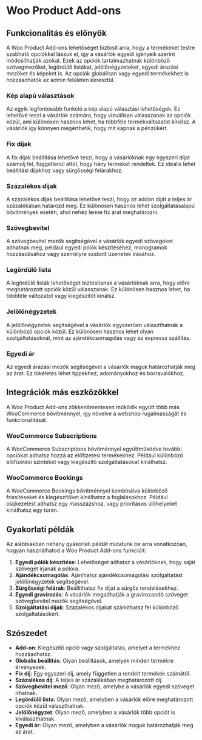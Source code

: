 # Woo Product Add-ons

## Funkcionalitás és előnyök

A Woo Product Add-ons lehetőséget biztosít arra, hogy a termékeket testre szabható opciókkal lássuk el, így a vásárlók egyedi igényeik szerint módosíthatják azokat. Ezek az opciók tartalmazhatnak különböző szövegmezőket, legördülő listákat, jelölőnégyzeteket, egyedi árazási mezőket és képeket is. Az opciók globálisan vagy egyedi termékekhez is hozzáadhatók az admin felületen keresztül.

### Kép alapú választások

Az egyik legfontosabb funkció a kép alapú választási lehetőségek. Ez lehetővé teszi a vásárlók számára, hogy vizuálisan válasszanak az opciók közül, ami különösen hasznos lehet, ha többféle termékváltozatot kínálsz. A vásárlók így könnyen megérthetik, hogy mit kapnak a pénzükért.

### Fix díjak

A fix díjak beállítása lehetővé teszi, hogy a vásárlóknak egy egyszeri díjat számolj fel, függetlenül attól, hogy hány terméket rendeltek. Ez ideális lehet beállítási díjakhoz vagy sürgősségi felárakhoz.

### Százalékos díjak

A százalékos díjak beállítása lehetővé teszi, hogy az addon díját a teljes ár százalékában határozd meg. Ez különösen hasznos lehet szolgáltatásalapú bővítmények esetén, ahol nehéz lenne fix árat meghatározni.

### Szövegbevitel

A szövegbevitel mezők segítségével a vásárlók egyedi szövegeket adhatnak meg, például egyedi pólók készítéséhez, monogramok hozzáadásához vagy személyre szabott üzenetek írásához.

### Legördülő lista

A legördülő listák lehetőséget biztosítanak a vásárlóknak arra, hogy előre meghatározott opciók közül válasszanak. Ez különösen hasznos lehet, ha többféle változatot vagy kiegészítőt kínálsz.

### Jelölőnégyzetek

A jelölőnégyzetek segítségével a vásárlók egyszerűen választhatnak a különböző opciók közül. Ez különösen hasznos lehet olyan szolgáltatásoknál, mint az ajándékcsomagolás vagy az expressz szállítás.

### Egyedi ár

Az egyedi árazási mezők segítségével a vásárlók maguk határozhatják meg az árat. Ez tökéletes lehet tippekhez, adományokhoz és borravalókhoz.

## Integrációk más eszközökkel

A Woo Product Add-ons zökkenőmentesen működik együtt több más WooCommerce bővítménnyel, így növelve a webshop rugalmasságát és funkcionalitását.

### WooCommerce Subscriptions

A WooCommerce Subscriptions bővítménnyel együttműködve további opciókat adhatsz hozzá az előfizetési termékekhez. Például különböző előfizetési szinteket vagy kiegészítő szolgáltatásokat kínálhatsz.

### WooCommerce Bookings

A WooCommerce Bookings bővítménnyel kombinálva különböző frissítéseket és kiegészítőket kínálhatsz a foglalásokhoz. Például olajkezelést adhatsz egy masszázshoz, vagy prioritásos ülőhelyeket kínálhatsz egy túrán.

## Gyakorlati példák

Az alábbiakban néhány gyakorlati példát mutatunk be arra vonatkozóan, hogyan használhatod a Woo Product Add-ons funkcióit:

1. **Egyedi pólók készítése**: Lehetőséget adhatsz a vásárlóknak, hogy saját szöveget írjanak a pólóra.
2. **Ajándékcsomagolás**: Ajánlhatsz ajándékcsomagolási szolgáltatást jelölőnégyzetek segítségével.
3. **Sürgősségi felárak**: Beállíthatsz fix díjat a sürgős rendelésekhez.
4. **Egyedi gravírozás**: A vásárlók megadhatják a gravírozandó szöveget szövegbevitel mezők segítségével.
5. **Szolgáltatási díjak**: Százalékos díjakat számíthatsz fel különböző szolgáltatásokért.

## Szószedet

- **Add-on**: Kiegészítő opció vagy szolgáltatás, amelyet a termékhez hozzáadhatsz.
- **Globális beállítás**: Olyan beállítások, amelyek minden termékre érvényesek.
- **Fix díj**: Egy egyszeri díj, amely független a rendelt termékek számától.
- **Százalékos díj**: A teljes ár százalékában meghatározott díj.
- **Szövegbevitel mező**: Olyan mező, amelybe a vásárlók egyedi szöveget írhatnak.
- **Legördülő lista**: Olyan mező, amelyben a vásárlók előre meghatározott opciók közül választhatnak.
- **Jelölőnégyzet**: Olyan mező, amelyben a vásárlók több opciót is kiválaszthatnak.
- **Egyedi ár**: Olyan mező, amelyben a vásárlók maguk határozhatják meg az árat.
